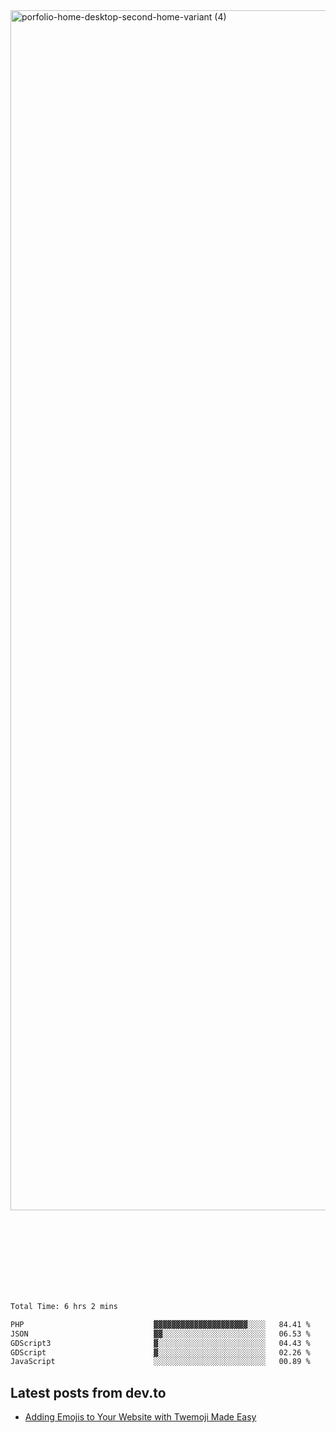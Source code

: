 <img width="1920" alt="porfolio-home-desktop-second-home-variant (4)" src="https://user-images.githubusercontent.com/44812120/231556360-1ee1d327-1a45-4bda-a93d-dd32a34149e4.png">
 
 
 
 
 
 <br><br><br><br><br><br><br>
<!--START_SECTION:waka-->

```txt
Total Time: 6 hrs 2 mins

PHP                             ▓▓▓▓▓▓▓▓▓▓▓▓▓▓▓▓▓▓▓▓▓░░░░   84.41 %
JSON                            ▓▓░░░░░░░░░░░░░░░░░░░░░░░   06.53 %
GDScript3                       ▓░░░░░░░░░░░░░░░░░░░░░░░░   04.43 %
GDScript                        ▓░░░░░░░░░░░░░░░░░░░░░░░░   02.26 %
JavaScript                      ░░░░░░░░░░░░░░░░░░░░░░░░░   00.89 %
```

<!--END_SECTION:waka-->

## Latest posts from dev.to
<!-- MEDIUM-STORY-LIST:START -->
- [Adding Emojis to Your Website with Twemoji Made Easy](https://dev.to/danielsebesta/adding-emojis-to-your-website-with-twemoji-made-easy-mc8)
<!-- MEDIUM-STORY-LIST:END -->

